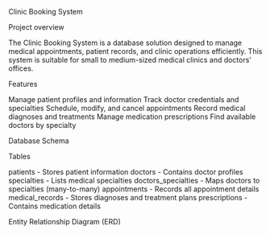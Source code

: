 Clinic Booking System

Project overview

The Clinic Booking System is a database solution designed to manage medical appointments, patient records, and clinic operations efficiently. This system is suitable for small to medium-sized medical clinics and doctors' offices.

Features

Manage patient profiles and information
Track doctor credentials and specialties
Schedule, modify, and cancel appointments
Record medical diagnoses and treatments
Manage medication prescriptions
Find available doctors by specialty

Database Schema

Tables

patients - Stores patient information
doctors - Contains doctor profiles
specialties - Lists medical specialties
doctors_specialties - Maps doctors to specialties (many-to-many)
appointments - Records all appointment details
medical_records - Stores diagnoses and treatment plans
prescriptions - Contains medication details

Entity Relationship Diagram (ERD)

